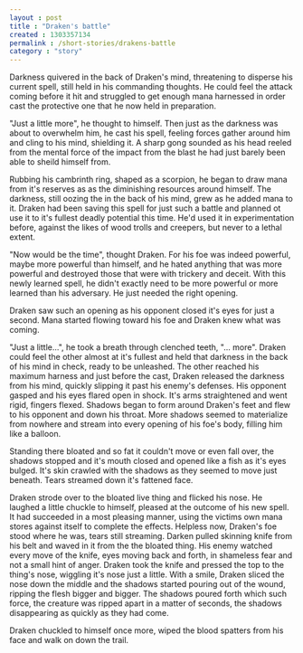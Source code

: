 ```yaml
---
layout : post
title : "Draken's battle"
created : 1303357134
permalink : /short-stories/drakens-battle
category : "story"
---
```

Darkness quivered in the back of Draken's mind, threatening to disperse his current spell, still held in his commanding thoughts. He could feel the attack coming before it hit and struggled to get enough mana harnessed in order cast the protective one that he now held in preparation.

"Just a little more", he thought to himself. Then just as the darkness was about to overwhelm him, he cast his spell, feeling forces gather around him and cling to his mind, shielding it. A sharp gong sounded as his head reeled from the mental force of the impact from the blast he had just barely been able to sheild himself from.

Rubbing his cambrinth ring, shaped as a scorpion, he began to draw mana from it's reserves as as the diminishing resources around himself. The darkness, still oozing the in the back of his mind, grew as he added mana to it. Draken had been saving this spell for just such a battle and planned ot use it to it's fullest deadly potential this time. He'd used it in experimentation before, against the likes of wood trolls and creepers, but never to a lethal extent.

"Now would be the time", thought Draken. For his foe was indeed powerful, maybe more powerful than himself, and he hated anything that was more powerful and destroyed those that were with trickery and deceit. With this newly learned spell, he didn't exactly need to be more powerful or more learned than his adversary. He just needed the right opening.

Draken saw such an opening as his opponent closed it's eyes for just a second.  Mana started flowing toward his foe and Draken knew what was coming.

"Just a little...", he took a breath through clenched teeth, "... more". Draken could feel the other almost at it's fullest and held that darkness in the back of his mind in check, ready to be unleashed. The other reached his maximum harness and just before the cast, Draken released the darkness from his mind, quickly slipping it past his enemy's defenses. His opponent gasped and his eyes flared open in shock. It's arms straightened and went rigid, fingers flexed. Shadows began to form around Draken's feet and flew to his opponent and down his throat. More shadows seemed to materialize from nowhere and stream into every opening of his foe's body, filling him like a balloon.

Standing there bloated and so fat it couldn't move or even fall over, the shadows stopped and it's mouth closed and opened like a fish as it's eyes bulged. It's skin crawled with the shadows as they seemed to move just beneath. Tears streamed down it's fattened face.

Draken strode over to the bloated live thing and flicked his nose. He laughed a little chuckle to himself, pleased at the outcome of his new spell. It had succeeded in a most pleasing manner, using the victims own mana stores against itself to complete the effects. Helpless now, Draken's foe stood where he was, tears still streaming. Darken pulled skinning knife from his belt and waved in it from the the bloated thing. His enemy watched every move of the knife, eyes moving back and forth, in shameless fear and not a small hint of anger. Draken took the knife and pressed the top to the thing's nose, wiggling it's nose just a little. With a smile, Draken sliced the nose down the middle and the shadows started pouring out of the wound, ripping the flesh bigger and bigger. The shadows poured forth which such force, the creature was ripped apart in a matter of seconds, the shadows disappearing as quickly as they had come.

Draken chuckled to himself once more, wiped the blood spatters from his face and walk on down the trail.
